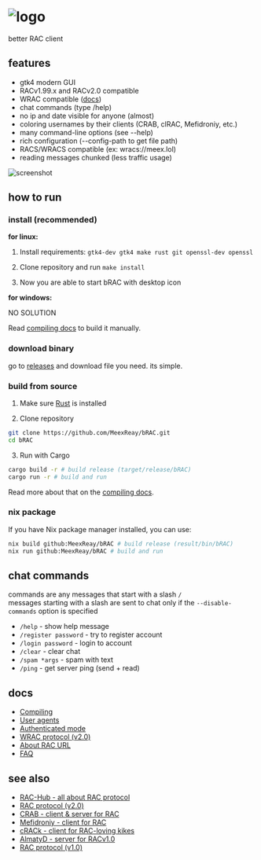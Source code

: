 # ![logo](misc/logo.gif)
<!--
[<img src="https://github.com/user-attachments/assets/f2be5caa-6246-4a6a-9bee-2b53086f9afb" height="30">]()
[<img src="https://github.com/user-attachments/assets/4d35191d-1dbc-4391-a761-6ae7f76ba7af" height="30">]()
[<img src="https://img.shields.io/badge/Bitcoin-000?style=for-the-badge&logo=bitcoin&logoColor=white">](https://meex.lol/bitcoin)
-->

better RAC client

## features

- gtk4 modern GUI
- RACv1.99.x and RACv2.0 compatible
- WRAC compatible ([docs](docs/wrac.md))
- chat commands (type /help)
- no ip and date visible for anyone (almost)
- coloring usernames by their clients (CRAB, clRAC, Mefidroniy, etc.)
- many command-line options (see --help)
- rich configuration (--config-path to get file path)
- RACS/WRACS compatible (ex: wracs://meex.lol)
- reading messages chunked (less traffic usage)

![screenshot](misc/image.png)

## how to run

### install (recommended)

**for linux:**

1. Install requirements: `gtk4-dev gtk4 make rust git openssl-dev openssl`

2. Clone repository and run `make install`

3. Now you are able to start bRAC with desktop icon

**for windows:**

NO SOLUTION

Read [compiling docs](docs/compiling.md) to build it manually.

### download binary

go to [releases](https://github.com/MeexReay/bRAC/releases/latest) and download file you need. its simple.

### build from source

1. Make sure [Rust](https://www.rust-lang.org/tools/install) is installed

2. Clone repository
```bash
git clone https://github.com/MeexReay/bRAC.git
cd bRAC
```

3. Run with Cargo
```bash
cargo build -r # build release (target/release/bRAC) 
cargo run -r # build and run
```

Read more about that on the [compiling docs](docs/compiling.md).

### nix package

If you have Nix package manager installed, you can use:

```bash
nix build github:MeexReay/bRAC # build release (result/bin/bRAC)
nix run github:MeexReay/bRAC # build and run
```

## chat commands

commands are any messages that start with a slash `/` \
messages starting with a slash are sent to chat only if the `--disable-commands` option is specified

- `/help` - show help message
- `/register password` - try to register account
- `/login password` - login to account
- `/clear` - clear chat
- `/spam *args` - spam with text
- `/ping` - get server ping (send + read)

## docs

- [Compiling](docs/compiling.md)
- [User agents](docs/user_agents.md)
- [Authenticated mode](docs/auth_mode.md)
- [WRAC protocol (v2.0)](docs/wrac.md)
- [About RAC URL](docs/url.md)
- [FAQ](docs/faq.md)

## see also

- [RAC-Hub - all about RAC protocol](https://the-stratosphere-solutions.github.io/RAC-Hub/)
- [RAC protocol (v2.0)](https://gitea.bedohswe.eu.org/pixtaded/crab#rac-protocol)
- [CRAB - client & server for RAC](https://gitea.bedohswe.eu.org/pixtaded/crab)
- [Mefidroniy - client for RAC](https://github.com/OctoBanon-Main/mefedroniy-client)
- [cRACk - client for RAC-loving kikes](https://github.com/pansangg/cRACk)
- [AlmatyD - server for RACv1.0](https://gitea.bedohswe.eu.org/bedohswe/almatyd)
- [RAC protocol (v1.0)](https://bedohswe.eu.org/text/rac/protocol.md.html)
